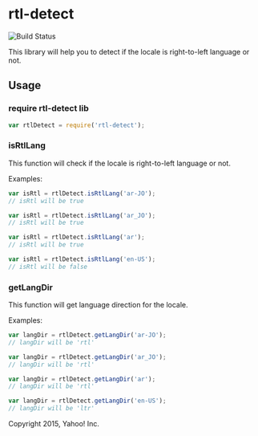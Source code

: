# rtl-detect
![Build Status](https://github.com/github/docs/actions/workflows/push-workflows.yml/badge.svg)

This library will help you to detect if the locale is right-to-left language or not.



## Usage

### require rtl-detect lib
```js
var rtlDetect = require('rtl-detect');
```

### isRtlLang
This function will check if the locale is right-to-left language or not.

Examples:

```js
var isRtl = rtlDetect.isRtlLang('ar-JO');
// isRtl will be true
```

```js
var isRtl = rtlDetect.isRtlLang('ar_JO');
// isRtl will be true
```

```js
var isRtl = rtlDetect.isRtlLang('ar');
// isRtl will be true
```

```js
var isRtl = rtlDetect.isRtlLang('en-US');
// isRtl will be false
```

### getLangDir
This function will get language direction for the locale.

Examples:

```js
var langDir = rtlDetect.getLangDir('ar-JO');
// langDir will be 'rtl'
```

```js
var langDir = rtlDetect.getLangDir('ar_JO');
// langDir will be 'rtl'
```

```js
var langDir = rtlDetect.getLangDir('ar');
// langDir will be 'rtl'
```

```js
var langDir = rtlDetect.getLangDir('en-US');
// langDir will be 'ltr'
```

Copyright 2015, Yahoo! Inc.
